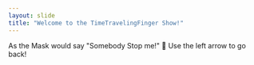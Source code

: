 ```yaml
---
layout: slide
title: "Welcome to the TimeTravelingFinger Show!"
---
```

As the Mask would say "Somebody Stop me!" :tada:
Use the left arrow to go back!
